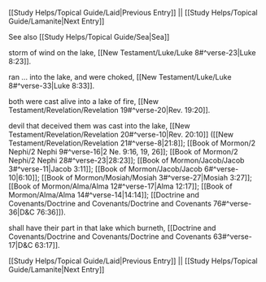 [[Study Helps/Topical Guide/Laid|Previous Entry]]  ||  [[Study Helps/Topical Guide/Lamanite|Next Entry]]

 See also [[Study Helps/Topical Guide/Sea|Sea]]

 storm of wind on the lake, [[New Testament/Luke/Luke 8#^verse-23|Luke 8:23]].

 ran ... into the lake, and were choked, [[New Testament/Luke/Luke 8#^verse-33|Luke 8:33]].

 both were cast alive into a lake of fire, [[New Testament/Revelation/Revelation 19#^verse-20|Rev. 19:20]].

 devil that deceived them was cast into the lake, [[New Testament/Revelation/Revelation 20#^verse-10|Rev. 20:10]] ([[New Testament/Revelation/Revelation 21#^verse-8|21:8]]; [[Book of Mormon/2 Nephi/2 Nephi 9#^verse-16|2 Ne. 9:16, 19, 26]]; [[Book of Mormon/2 Nephi/2 Nephi 28#^verse-23|28:23]]; [[Book of Mormon/Jacob/Jacob 3#^verse-11|Jacob 3:11]]; [[Book of Mormon/Jacob/Jacob 6#^verse-10|6:10]]; [[Book of Mormon/Mosiah/Mosiah 3#^verse-27|Mosiah 3:27]]; [[Book of Mormon/Alma/Alma 12#^verse-17|Alma 12:17]]; [[Book of Mormon/Alma/Alma 14#^verse-14|14:14]]; [[Doctrine and Covenants/Doctrine and Covenants/Doctrine and Covenants 76#^verse-36|D&C 76:36]]).

 shall have their part in that lake which burneth, [[Doctrine and Covenants/Doctrine and Covenants/Doctrine and Covenants 63#^verse-17|D&C 63:17]].

[[Study Helps/Topical Guide/Laid|Previous Entry]]  ||  [[Study Helps/Topical Guide/Lamanite|Next Entry]]